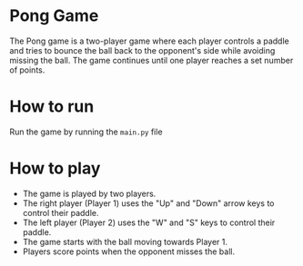 # Pong Game

The Pong game is a two-player game where each player controls a paddle and tries to bounce the ball back to the opponent's side while avoiding missing the ball. The game continues until one player reaches a set number of points.

# How to run

Run the game by running the `main.py` file

# How to play

- The game is played by two players.
- The right player (Player 1) uses the "Up" and "Down" arrow keys to control their paddle.
- The left player (Player 2) uses the "W" and "S" keys to control their paddle.
- The game starts with the ball moving towards Player 1.
- Players score points when the opponent misses the ball.
